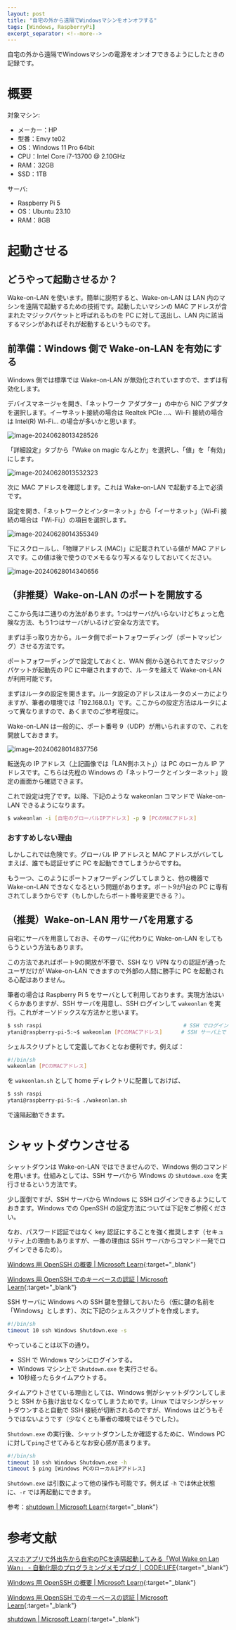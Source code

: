 ```yaml
---
layout: post
title: "自宅の外から遠隔でWindowsマシンをオンオフする"
tags: [Windows, RaspberryPi]
excerpt_separator: <!--more-->
---
```


自宅の外から遠隔でWindowsマシンの電源をオンオフできるようにしたときの記録です。

<!--more-->

# 概要

対象マシン:

- メーカー：HP
- 型番：Envy te02
- OS：Windows 11 Pro 64bit
- CPU：Intel Core i7-13700 @ 2.10GHz
- RAM：32GB
- SSD：1TB

サーバ:

- Raspberry Pi 5
- OS：Ubuntu 23.10
- RAM：8GB

# 起動させる

## どうやって起動させるか？

Wake-on-LAN を使います。簡単に説明すると、Wake-on-LAN は LAN 内のマシンを遠隔で起動するための技術です。起動したいマシンの MAC アドレスが含まれたマジックパケットと呼ばれるものを PC に対して送出し、LAN 内に該当するマシンがあればそれが起動するというものです。

## 前準備：Windows 側で Wake-on-LAN を有効にする

Windows 側では標準では Wake-on-LAN が無効化されていますので、まずは有効化します。

デバイスマネージャを開き、「ネットワーク アダプター」の中から NIC アダプタを選択します。イーサネット接続の場合は Realtek PCIe ...、Wi-Fi 接続の場合は Intel(R) Wi-Fi... の場合が多いかと思います。

![image-20240628013428526](../../../assets/img/post/2024-06-28-wake-on-lan/image-20240628013428526.webp)



「詳細設定」タブから「Wake on magic なんとか」を選択し、「値」を「有効」にします。

![image-20240628013532323](../../../assets/img/post/2024-06-28-wake-on-lan/image-20240628013532323.webp)



次に MAC アドレスを確認します。これは Wake-on-LAN で起動する上で必須です。

設定を開き、「ネットワークとインターネット」から「イーサネット」（Wi-Fi 接続の場合は「Wi-Fi」）の項目を選択します。

![image-20240628014355349](../../../assets/img/post/2024-06-28-wake-on-lan/image-20240628014355349.webp)

下にスクロールし、「物理アドレス (MAC)」に記載されている値が MAC アドレスです。この値は後で使うのでメモるなり写メるなりしておいてください。

![image-20240628014340656](../../../assets/img/post/2024-06-28-wake-on-lan/image-20240628014340656.webp)

## （非推奨）Wake-on-LAN のポートを開放する

ここから先は二通りの方法があります。1つはサーバがいらないけどちょっと危険な方法、もう1つはサーバがいるけど安全な方法です。



まずは手っ取り方から。ルータ側でポートフォワーディング（ポートマッピング）させる方法です。

ポートフォワーディングで設定しておくと、WAN 側から送られてきたマジックパケットが起動先の PC に中継されますので、ルータを越えて Wake-on-LAN が利用可能です。

まずはルータの設定を開きます。ルータ設定のアドレスはルータのメーカによりますが、筆者の環境では「192.168.0.1」です。ここからの設定方法はルータによって異なりますので、あくまでのご参考程度に。

Wake-on-LAN は一般的に、ポート番号 9（UDP）が用いられますので、これを開放しておきます。

![image-20240628014837756](../../../assets/img/post/2024-06-28-wake-on-lan/image-20240628014837756.webp)

転送先の IP アドレス（上記画像では「LAN側ホスト」）は PC のローカル IP アドレスです。こちらは先程の Windows の「ネットワークとインターネット」設定の画面から確認できます。



これで設定は完了です。以降、下記のような wakeonlan コマンドで Wake-on-LAN できるようになります。

```bash
$ wakeonlan -i [自宅のグローバルIPアドレス] -p 9 [PCのMACアドレス]
```

### おすすめしない理由

しかしこれでは危険です。グローバル IP アドレスと MAC アドレスがバレてしまえば、誰でも認証せずに PC を起動できてしまうからですね。

もう一つ、このようにポートフォワーディングしてしまうと、他の機器で Wake-on-LAN できなくなるという問題があります。ポート9が1台の PC に専有されてしまうからです（もしかしたらポート番号変更できる？）。

## （推奨）Wake-on-LAN 用サーバを用意する

自宅にサーバを用意しておき、そのサーバに代わりに Wake-on-LAN をしてもらうという方法もあります。

この方法であればポート9の開放が不要で、SSH なり VPN なりの認証が通ったユーザだけが Wake-on-LAN できますので外部の人間に勝手に PC を起動される心配はありません。



筆者の場合は Raspberry Pi 5 をサーバとして利用しております。実現方法はいくらかありますが、SSH サーバを用意し、SSH ログインして ``wakeonlan`` を実行。これがオーソドックスな方法かと思います。

```bash
$ ssh raspi												# SSH でログイン
ytani@raspberry-pi-5:~$ wakeonlan [PCのMACアドレス]		# SSH サーバ上で wake-on-lan を実行
```



シェルスクリプトとして定義しておくとなお便利です。例えば：

```bash
#!/bin/sh
wakeonlan [PCのMACアドレス]
```

を ``wakeonlan.sh`` として home ディレクトリに配置しておけば、

```bash
$ ssh raspi
ytani@raspberry-pi-5:~$ ./wakeonlan.sh
```

で遠隔起動できます。

# シャットダウンさせる

シャットダウンは Wake-on-LAN ではできませんので、Windows 側のコマンドを用います。仕組みとしては、SSH サーバから Windows の ``Shutdown.exe`` を実行させるという方法です。

少し面倒ですが、SSH サーバから Windows に SSH ログインできるようにしておきます。Windows での OpenSSH の設定方法については下記をご参照ください。

なお、パスワード認証ではなく key 認証にすることを強く推奨します（セキュリティ上の理由もありますが、一番の理由は SSH サーバからコマンド一発でログインできるため）。

[Windows 用 OpenSSH の概要 \| Microsoft Learn](https://learn.microsoft.com/ja-jp/windows-server/administration/openssh/openssh_install_firstuse?tabs=gui){:target="_blank"}

[Windows 用 OpenSSH でのキーベースの認証 \| Microsoft Learn](https://learn.microsoft.com/ja-jp/windows-server/administration/openssh/openssh_keymanagement){:target="_blank"}



SSH サーバに Windows への SSH 鍵を登録しておいたら（仮に鍵の名前を「Windows」とします）、次に下記のシェルスクリプトを作成します。

```bash
#!/bin/sh
timeout 10 ssh Windows Shutdown.exe -s
```

やっていることは以下の通り。

- SSH で Windows マシンにログインする。
- Windows マシン上で ``Shutdown.exe`` を実行させる。
- 10秒経ったらタイムアウトする。

タイムアウトさせている理由としては、Windows 側がシャットダウンしてしまうと SSH から抜け出せなくなってしまうためです。Linux ではマシンがシャットダウンすると自動で SSH 接続が切断されるのですが、Windows はどうもそうではないようです（少なくとも筆者の環境ではそうでした）。



``Shutdown.exe`` の実行後、シャットダウンしたか確認するために、Windows PC に対して``ping``させてみるとなお安心感が高まります。

```bash
#!/bin/sh
timeout 10 ssh Windows Shutdown.exe -h
timeout 5 ping [Windows PCのローカルIPアドレス]
```



``Shutdown.exe`` は引数によって他の操作も可能です。例えば ``-h`` では休止状態に、``-r`` では再起動にできます。

参考：[shutdown \| Microsoft Learn](https://learn.microsoft.com/ja-jp/windows-server/administration/windows-commands/shutdown){:target="_blank"}

# 参考文献

[スマホアプリで外出先から自宅のPCを遠隔起動してみる「Wol Wake on Lan Wan」 - 自動化厨のプログラミングメモブログ │ CODE:LIFE](https://www.aterm.jp/support/qa/qa_external/00227/win11.html){:target="_blank"}

[Windows 用 OpenSSH の概要 \| Microsoft Learn](https://learn.microsoft.com/ja-jp/windows-server/administration/openssh/openssh_install_firstuse?tabs=gui){:target="_blank"}

[Windows 用 OpenSSH でのキーベースの認証 \| Microsoft Learn](https://learn.microsoft.com/ja-jp/windows-server/administration/openssh/openssh_keymanagement){:target="_blank"}

[shutdown \| Microsoft Learn](https://learn.microsoft.com/ja-jp/windows-server/administration/windows-commands/shutdown){:target="_blank"}
